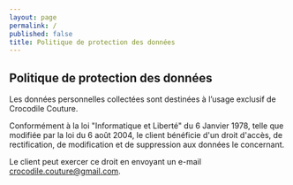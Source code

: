 ```yaml
---
layout: page
permalink: /
published: false
title: Politique de protection des données
---
```

## Politique de protection des données

Les données personnelles collectées sont destinées à l’usage exclusif de Crocodile Couture. 

Conformément à la loi "Informatique et Liberté" du 6 Janvier 1978, telle que modifiée par la loi du 6 août 2004, le client bénéficie d'un droit d'accès, de rectification, de modification et de suppression aux données le concernant.

Le client peut exercer ce droit en envoyant un e-mail [crocodile.couture@gmail.com](mailto:crocodile.couture@gmail.com).
